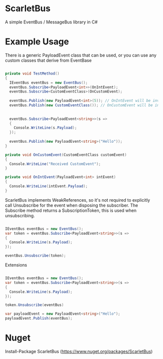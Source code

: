 # ScarletBus
A simple EventBus / MessageBus library in C#

# Example Usage

There is a generic PayloadEvent class that can be used, or you can use any custom classes that derive from EventBase

```c#

private void TestMethod()
{
  IEventBus eventBus = new EventBus();
  eventBus.Subscribe<PayloadEvent<int>>(OnIntEvent); 
  eventBus.Subscribe<CustomEventClass>(OnCustomEvent); 
  
  eventBus.Publish(new PayloadEvent<int>(5)); // OnIntEvent will be invoked
  eventBus.Publish(new CustomEventClass()); // OnCustomEvent will be invoked
  
  
  eventBus.Subscribe<PayloadEvent<string>>(s =>
  {
    Console.WriteLine(s.Payload);
  });
  
  eventBus.Publish(new PayloadEvent<string>("Hello"));
}

private void OnCustomEvent(CustomEventClass customEvent)
{
  Console.WriteLine("Received CustomEvent");
}

private void OnIntEvent(PayloadEvent<int> intEvent)
{
  Console.WriteLine(intEvent.Payload);
}
```

ScarletBus implements WeakReferences, so it's not required to explicitly call Unsubscribe for the event when disposing the subscriber. The Subscribe method returns a SubscriptionToken, this is used when unsubscribing.

```csharp

IEventBus eventBus = new EventBus();
var token = eventBus.Subscribe<PayloadEvent<string>>(s =>
{
  Console.WriteLine(s.Payload);
});

eventBus.Unsubscribe(token);

```

Extensions

```csharp

IEventBus eventBus = new EventBus();
var token = eventBus.Subscribe<PayloadEvent<string>>(s =>
{
  Console.WriteLine(s.Payload);
});

token.Unsubscribe(eventBus)

var payloadEvent = new PayloadEvent<string>("Hello");
payloadEvent.Publish(eventBus);

```


# Nuget

Install-Package ScarletBus 
(https://www.nuget.org/packages/ScarletBus)
